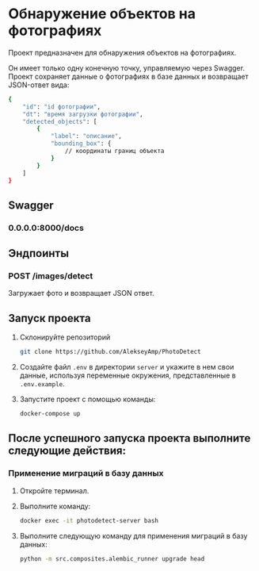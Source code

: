 
# Обнаружение объектов на фотографиях
Проект предназначен для обнаружения объектов на фотографиях.

Он имеет только одну конечную точку, управляемую через Swagger. Проект сохраняет данные о фотографиях в базе данных и возвращает 
JSON-ответ вида:
```bash
{
    "id": "id фотографии",
    "dt": "время загрузки фотографии",
    "detected_objects": [
        {
            "label": "описание",
            "bounding_box": {
                // координаты границ объекта
            }
        }
    ]
}
```

## Swagger
### 0.0.0.0:8000/docs

## Эндпоинты

### POST /images/detect
Загружает фото и возвращает JSON ответ.

## Запуск проекта
1. Склонируйте репозиторий
    ```bash
    git clone https://github.com/AlekseyAmp/PhotoDetect
    ```
2. Создайте файл `.env` в директории `server` и укажите в нем свои данные, используя переменные окружения, представленные в `.env.example`.
3. Запустите проект с помощью команды:

   ```bash
   docker-compose up
## После успешного запуска проекта выполните следующие действия:

### Применение миграций в базу данных

1. Откройте терминал.
2. Выполните команду:

   ```bash
   docker exec -it photodetect-server bash
3. Выполните следующую команду для применения миграций в базу данных:

   ```bash
   python -m src.composites.alembic_runner upgrade head
